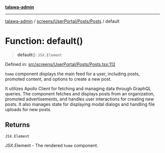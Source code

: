 [**talawa-admin**](../../../../../README.md)

***

[talawa-admin](../../../../../README.md) / [screens/UserPortal/Posts/Posts](../README.md) / default

# Function: default()

> **default**(): `JSX.Element`

Defined in: [src/screens/UserPortal/Posts/Posts.tsx:112](https://github.com/gautam-divyanshu/talawa-admin/blob/334f0f7773e45df65600a1da08d00c41806347e4/src/screens/UserPortal/Posts/Posts.tsx#L112)

`home` component displays the main feed for a user, including posts, promoted content, and options to create a new post.

It utilizes Apollo Client for fetching and managing data through GraphQL queries. The component fetches and displays posts from an organization, promoted advertisements, and handles user interactions for creating new posts. It also manages state for displaying modal dialogs and handling file uploads for new posts.

## Returns

`JSX.Element`

JSX.Element - The rendered `home` component.
